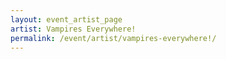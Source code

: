 ```yaml
---
layout: event_artist_page
artist: Vampires Everywhere!
permalink: /event/artist/vampires-everywhere!/
---
```



